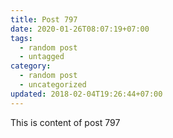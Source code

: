 ```yaml
---
title: Post 797
date: 2020-01-26T08:07:19+07:00
tags:
  - random post
  - untagged
category:
  - random post
  - uncategorized
updated: 2018-02-04T19:26:44+07:00
---
```

This is content of post 797